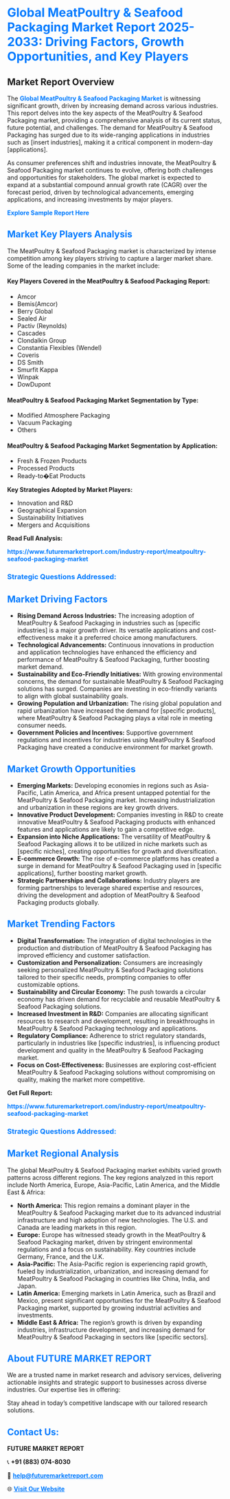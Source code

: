 <h1 style="color: #007BFF;">Global MeatPoultry & Seafood Packaging Market Report 2025-2033: Driving Factors, Growth Opportunities, and Key Players</h1>

<section id="overview">
<h2>Market Report Overview</h2>
<p>The <a href="https://www.futuremarketreport.com/industry-report/meatpoultry-seafood-packaging-market" style="color: #007BFF; text-decoration: none;"><strong>Global MeatPoultry & Seafood Packaging Market</strong></a> is witnessing significant growth, driven by increasing demand across various industries. This report delves into the key aspects of the MeatPoultry & Seafood Packaging market, providing a comprehensive analysis of its current status, future potential, and challenges. The demand for MeatPoultry & Seafood Packaging has surged due to its wide-ranging applications in industries such as [insert industries], making it a critical component in modern-day [applications].</p>
<p>As consumer preferences shift and industries innovate, the MeatPoultry & Seafood Packaging market continues to evolve, offering both challenges and opportunities for stakeholders. The global market is expected to expand at a substantial compound annual growth rate (CAGR) over the forecast period, driven by technological advancements, emerging applications, and increasing investments by major players.</p>
</section>

<section id="overview">
<p><a href="https://www.futuremarketreport.com/request-sample/reportId=27412" style="color: #007BFF; text-decoration: none;"><strong>Explore Sample Report Here</strong></a></p>
</section>

<section id="key-players">
<h2 style="color: #007BFF;">Market Key Players Analysis</h2>
<p>The MeatPoultry & Seafood Packaging market is characterized by intense competition among key players striving to capture a larger market share. Some of the leading companies in the market include:</p>
<h4>Key Players Covered in the MeatPoultry & Seafood Packaging Report:</h4>
<ul><li>Amcor</li><li>Bemis(Amcor)</li><li>Berry Global</li><li>Sealed Air</li><li>Pactiv (Reynolds)</li><li>Cascades</li><li>Clondalkin Group</li><li>Constantia Flexibles (Wendel)</li><li>Coveris</li><li>DS Smith</li><li>Smurfit Kappa</li><li>Winpak</li><li>DowDupont</li></ul>
<h4>MeatPoultry & Seafood Packaging Market Segmentation by Type:</h4>
<ul><li>Modified Atmosphere Packaging</li><li>Vacuum Packaging</li><li>Others</li></ul>

<h4>MeatPoultry & Seafood Packaging Market Segmentation by Application:</h4>
<ul><li>Fresh &amp; Frozen Products</li><li>Processed Products</li><li>Ready-to�Eat Products</li></ul>
<p><strong>Key Strategies Adopted by Market Players:</strong></p>
<ul>
<li>Innovation and R&D</li>
<li>Geographical Expansion</li>
<li>Sustainability Initiatives</li>
<li>Mergers and Acquisitions</li>
</ul>
</section>

<section>
<p><strong>Read Full Analysis: </strong></p><a href="https://www.futuremarketreport.com/industry-report/meatpoultry-seafood-packaging-market" style="color: #007BFF; text-decoration: none;"><strong>https://www.futuremarketreport.com/industry-report/meatpoultry-seafood-packaging-market</strong></a>
<h3 style="color: #007BFF;">Strategic Questions Addressed:</h3>
</section>

<section id="driving-factors">
<h2 style="color: #007BFF;">Market Driving Factors</h2>
<ul>
<li><strong>Rising Demand Across Industries:</strong> The increasing adoption of MeatPoultry & Seafood Packaging in industries such as [specific industries] is a major growth driver. Its versatile applications and cost-effectiveness make it a preferred choice among manufacturers.</li>
<li><strong>Technological Advancements:</strong> Continuous innovations in production and application technologies have enhanced the efficiency and performance of MeatPoultry & Seafood Packaging, further boosting market demand.</li>
<li><strong>Sustainability and Eco-Friendly Initiatives:</strong> With growing environmental concerns, the demand for sustainable MeatPoultry & Seafood Packaging solutions has surged. Companies are investing in eco-friendly variants to align with global sustainability goals.</li>
<li><strong>Growing Population and Urbanization:</strong> The rising global population and rapid urbanization have increased the demand for [specific products], where MeatPoultry & Seafood Packaging plays a vital role in meeting consumer needs.</li>
<li><strong>Government Policies and Incentives:</strong> Supportive government regulations and incentives for industries using MeatPoultry & Seafood Packaging have created a conducive environment for market growth.</li>
</ul>
</section>

<section id="growth-opportunities">
<h2 style="color: #007BFF;">Market Growth Opportunities</h2>
<ul>
<li><strong>Emerging Markets:</strong> Developing economies in regions such as Asia-Pacific, Latin America, and Africa present untapped potential for the MeatPoultry & Seafood Packaging market. Increasing industrialization and urbanization in these regions are key growth drivers.</li>
<li><strong>Innovative Product Development:</strong> Companies investing in R&D to create innovative MeatPoultry & Seafood Packaging products with enhanced features and applications are likely to gain a competitive edge.</li>
<li><strong>Expansion into Niche Applications:</strong> The versatility of MeatPoultry & Seafood Packaging allows it to be utilized in niche markets such as [specific niches], creating opportunities for growth and diversification.</li>
<li><strong>E-commerce Growth:</strong> The rise of e-commerce platforms has created a surge in demand for MeatPoultry & Seafood Packaging used in [specific applications], further boosting market growth.</li>
<li><strong>Strategic Partnerships and Collaborations:</strong> Industry players are forming partnerships to leverage shared expertise and resources, driving the development and adoption of MeatPoultry & Seafood Packaging products globally.</li>
</ul>
</section>

<section id="trending-factors">
<h2 style="color: #007BFF;">Market Trending Factors</h2>
<ul>
<li><strong>Digital Transformation:</strong> The integration of digital technologies in the production and distribution of MeatPoultry & Seafood Packaging has improved efficiency and customer satisfaction.</li>
<li><strong>Customization and Personalization:</strong> Consumers are increasingly seeking personalized MeatPoultry & Seafood Packaging solutions tailored to their specific needs, prompting companies to offer customizable options.</li>
<li><strong>Sustainability and Circular Economy:</strong> The push towards a circular economy has driven demand for recyclable and reusable MeatPoultry & Seafood Packaging solutions.</li>
<li><strong>Increased Investment in R&D:</strong> Companies are allocating significant resources to research and development, resulting in breakthroughs in MeatPoultry & Seafood Packaging technology and applications.</li>
<li><strong>Regulatory Compliance:</strong> Adherence to strict regulatory standards, particularly in industries like [specific industries], is influencing product development and quality in the MeatPoultry & Seafood Packaging market.</li>
<li><strong>Focus on Cost-Effectiveness:</strong> Businesses are exploring cost-efficient MeatPoultry & Seafood Packaging solutions without compromising on quality, making the market more competitive.</li>
</ul>
</section>

<section>
<p><strong>Get Full Report: </strong></p><a href="https://www.futuremarketreport.com/industry-report/meatpoultry-seafood-packaging-market" style="color: #007BFF; text-decoration: none;"><strong>https://www.futuremarketreport.com/industry-report/meatpoultry-seafood-packaging-market</strong></a>
<h3 style="color: #007BFF;">Strategic Questions Addressed:</h3>
</section>


<section id="regional-analysis">
<h2 style="color: #007BFF;">Market Regional Analysis</h2>
<p>The global MeatPoultry & Seafood Packaging market exhibits varied growth patterns across different regions. The key regions analyzed in this report include North America, Europe, Asia-Pacific, Latin America, and the Middle East & Africa:</p>
<ul>
<li><strong>North America:</strong> This region remains a dominant player in the MeatPoultry & Seafood Packaging market due to its advanced industrial infrastructure and high adoption of new technologies. The U.S. and Canada are leading markets in this region.</li>
<li><strong>Europe:</strong> Europe has witnessed steady growth in the MeatPoultry & Seafood Packaging market, driven by stringent environmental regulations and a focus on sustainability. Key countries include Germany, France, and the U.K.</li>
<li><strong>Asia-Pacific:</strong> The Asia-Pacific region is experiencing rapid growth, fueled by industrialization, urbanization, and increasing demand for MeatPoultry & Seafood Packaging in countries like China, India, and Japan.</li>
<li><strong>Latin America:</strong> Emerging markets in Latin America, such as Brazil and Mexico, present significant opportunities for the MeatPoultry & Seafood Packaging market, supported by growing industrial activities and investments.</li>
<li><strong>Middle East & Africa:</strong> The region’s growth is driven by expanding industries, infrastructure development, and increasing demand for MeatPoultry & Seafood Packaging in sectors like [specific sectors].</li>
</ul>
</section>

<footer>
<h2 style="color: #007BFF;">About FUTURE MARKET REPORT</h2>
<p>We are a trusted name in market research and advisory services, delivering actionable insights and strategic support to businesses across diverse industries. Our expertise lies in offering:</p>

<p>Stay ahead in today’s competitive landscape with our tailored research solutions.</p>

<h2 style="color: #007BFF;">Contact Us:</h2>
<p><strong>FUTURE MARKET REPORT</strong></p>
<p>📞 <strong>+91 (883) 074-8030</strong></p>
<p>📧 <strong><a href="mailto:help@futuremarketreport.com" style="color: #007BFF;">help@futuremarketreport.com</a></strong></p>
<p>🌐 <strong><a href="https://www.futuremarketreport.com/" style="color: #007BFF;">Visit Our Website</a></strong></p>
</footer>